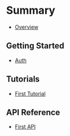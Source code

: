 # Summary

* [Overview](Overview.md)
## Getting Started
  * [Auth](getting-started/auth.md)
## Tutorials
  * [First Tutorial](tutorials/tutorial-1.md)
## API Reference
  * [First API](api-reference/api-1.md)

